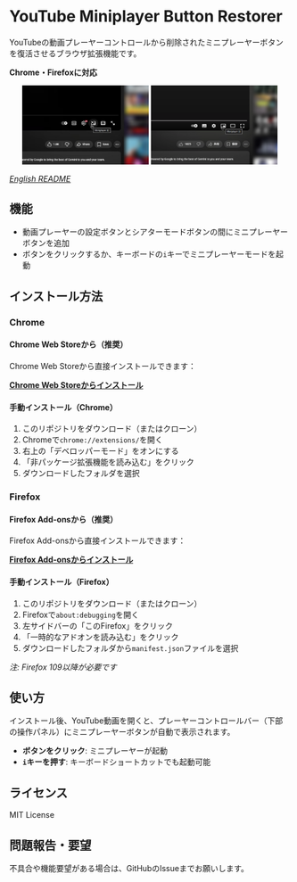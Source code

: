 # YouTube Miniplayer Button Restorer

YouTubeの動画プレーヤーコントロールから削除されたミニプレーヤーボタンを復活させるブラウザ拡張機能です。

**Chrome・Firefoxに対応**

<p align="center">
  <img src="screenshot_new_ui.png" alt="New UI Screenshot" width="45%">
  <img src="screenshot_old_ui.png" alt="Old UI Screenshot" width="45%">
</p>

*[English README](README.md)*

## 機能

- 動画プレーヤーの設定ボタンとシアターモードボタンの間にミニプレーヤーボタンを追加
- ボタンをクリックするか、キーボードの`i`キーでミニプレーヤーモードを起動

## インストール方法

### Chrome

#### Chrome Web Storeから（推奨）

Chrome Web Storeから直接インストールできます：

**[Chrome Web Storeからインストール](https://chromewebstore.google.com/detail/youtube-miniplayer-button/bfbihleaagnbgnoapdlabkgmenedkopf)**

#### 手動インストール（Chrome）

1. このリポジトリをダウンロード（またはクローン）
2. Chromeで`chrome://extensions/`を開く
3. 右上の「デベロッパーモード」をオンにする
4. 「非パッケージ拡張機能を読み込む」をクリック
5. ダウンロードしたフォルダを選択

### Firefox

#### Firefox Add-onsから（推奨）

Firefox Add-onsから直接インストールできます：

**[Firefox Add-onsからインストール](https://addons.mozilla.org/ja/firefox/addon/yt-miniplayer-button-restorer/)**

#### 手動インストール（Firefox）

1. このリポジトリをダウンロード（またはクローン）
2. Firefoxで`about:debugging`を開く
3. 左サイドバーの「このFirefox」をクリック
4. 「一時的なアドオンを読み込む」をクリック
5. ダウンロードしたフォルダから`manifest.json`ファイルを選択

*注: Firefox 109以降が必要です*

## 使い方

インストール後、YouTube動画を開くと、プレーヤーコントロールバー（下部の操作パネル）にミニプレーヤーボタンが自動で表示されます。

- **ボタンをクリック**: ミニプレーヤーが起動
- **`i`キーを押す**: キーボードショートカットでも起動可能

## ライセンス

MIT License

## 問題報告・要望

不具合や機能要望がある場合は、GitHubのIssueまでお願いします。
